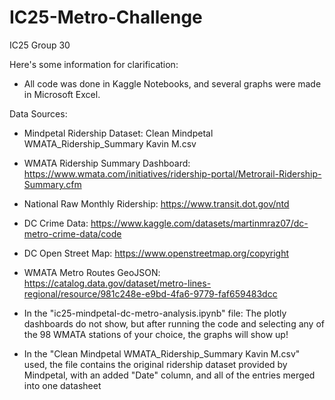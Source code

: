 # IC25-Metro-Challenge
IC25 Group 30

Here's some information for clarification:

- All code was done in Kaggle Notebooks, and several graphs were made in Microsoft Excel.


Data Sources:

- Mindpetal Ridership Dataset: Clean Mindpetal WMATA_Ridership_Summary Kavin M.csv
  
- WMATA Ridership Summary Dashboard: https://www.wmata.com/initiatives/ridership-portal/Metrorail-Ridership-Summary.cfm

- National Raw Monthly Ridership: https://www.transit.dot.gov/ntd

- DC Crime Data: https://www.kaggle.com/datasets/martinmraz07/dc-metro-crime-data/code

- DC Open Street Map: https://www.openstreetmap.org/copyright

- WMATA Metro Routes GeoJSON: https://catalog.data.gov/dataset/metro-lines-regional/resource/981c248e-e9bd-4fa6-9779-faf659483dcc

  
- In the "ic25-mindpetal-dc-metro-analysis.ipynb" file: The plotly dashboards do not show, but after running the code and selecting any of the 98 WMATA stations of your choice, the graphs  will show up!

- In the "Clean Mindpetal WMATA_Ridership_Summary Kavin M.csv" used, the file contains the original ridership dataset provided by Mindpetal, with an added "Date" column, and all of the entries merged into one datasheet
